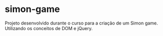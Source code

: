 # simon-game
Projeto desenvolvido durante o curso para a criação de um Simon game. Utilizando os conceitos de DOM e jQuery.
